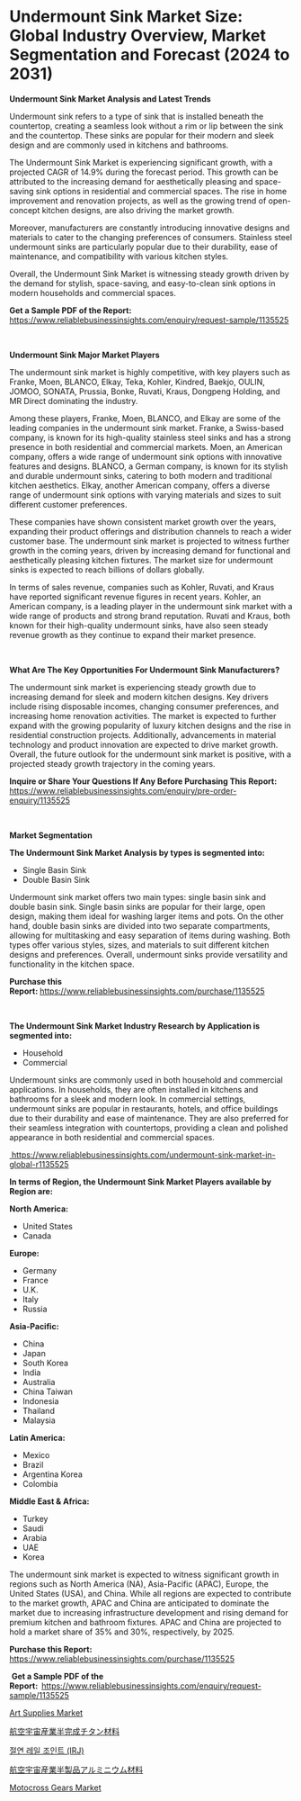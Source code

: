 <p><h1>Undermount Sink Market Size: Global Industry Overview, Market Segmentation and Forecast (2024 to 2031)</h1></p><p><strong>Undermount Sink Market Analysis and Latest Trends</strong></p>
<p><p>Undermount sink refers to a type of sink that is installed beneath the countertop, creating a seamless look without a rim or lip between the sink and the countertop. These sinks are popular for their modern and sleek design and are commonly used in kitchens and bathrooms.</p><p>The Undermount Sink Market is experiencing significant growth, with a projected CAGR of 14.9% during the forecast period. This growth can be attributed to the increasing demand for aesthetically pleasing and space-saving sink options in residential and commercial spaces. The rise in home improvement and renovation projects, as well as the growing trend of open-concept kitchen designs, are also driving the market growth.</p><p>Moreover, manufacturers are constantly introducing innovative designs and materials to cater to the changing preferences of consumers. Stainless steel undermount sinks are particularly popular due to their durability, ease of maintenance, and compatibility with various kitchen styles.</p><p>Overall, the Undermount Sink Market is witnessing steady growth driven by the demand for stylish, space-saving, and easy-to-clean sink options in modern households and commercial spaces.</p></p>
<p><strong>Get a Sample PDF of the Report:&nbsp;</strong> <a href="https://www.reliablebusinessinsights.com/enquiry/request-sample/1135525">https://www.reliablebusinessinsights.com/enquiry/request-sample/1135525</a></p>
<p>&nbsp;</p>
<p><strong>Undermount Sink Major Market Players</strong></p>
<p><p>The undermount sink market is highly competitive, with key players such as Franke, Moen, BLANCO, Elkay, Teka, Kohler, Kindred, Baekjo, OULIN, JOMOO, SONATA, Prussia, Bonke, Ruvati, Kraus, Dongpeng Holding, and MR Direct dominating the industry. </p><p>Among these players, Franke, Moen, BLANCO, and Elkay are some of the leading companies in the undermount sink market. Franke, a Swiss-based company, is known for its high-quality stainless steel sinks and has a strong presence in both residential and commercial markets. Moen, an American company, offers a wide range of undermount sink options with innovative features and designs. BLANCO, a German company, is known for its stylish and durable undermount sinks, catering to both modern and traditional kitchen aesthetics. Elkay, another American company, offers a diverse range of undermount sink options with varying materials and sizes to suit different customer preferences. </p><p>These companies have shown consistent market growth over the years, expanding their product offerings and distribution channels to reach a wider customer base. The undermount sink market is projected to witness further growth in the coming years, driven by increasing demand for functional and aesthetically pleasing kitchen fixtures. The market size for undermount sinks is expected to reach billions of dollars globally.</p><p>In terms of sales revenue, companies such as Kohler, Ruvati, and Kraus have reported significant revenue figures in recent years. Kohler, an American company, is a leading player in the undermount sink market with a wide range of products and strong brand reputation. Ruvati and Kraus, both known for their high-quality undermount sinks, have also seen steady revenue growth as they continue to expand their market presence.</p></p>
<p>&nbsp;</p>
<p><strong>What Are The Key Opportunities For Undermount Sink Manufacturers?</strong></p>
<p><p>The undermount sink market is experiencing steady growth due to increasing demand for sleek and modern kitchen designs. Key drivers include rising disposable incomes, changing consumer preferences, and increasing home renovation activities. The market is expected to further expand with the growing popularity of luxury kitchen designs and the rise in residential construction projects. Additionally, advancements in material technology and product innovation are expected to drive market growth. Overall, the future outlook for the undermount sink market is positive, with a projected steady growth trajectory in the coming years.</p></p>
<p><strong>Inquire or Share Your Questions If Any Before Purchasing This Report:</strong> <a href="https://www.reliablebusinessinsights.com/enquiry/pre-order-enquiry/1135525">https://www.reliablebusinessinsights.com/enquiry/pre-order-enquiry/1135525</a></p>
<p>&nbsp;</p>
<p><strong>Market Segmentation</strong></p>
<p><strong>The Undermount Sink Market Analysis by types is segmented into:</strong></p>
<p><ul><li>Single Basin Sink</li><li>Double Basin Sink</li></ul></p>
<p><p>Undermount sink market offers two main types: single basin sink and double basin sink. Single basin sinks are popular for their large, open design, making them ideal for washing larger items and pots. On the other hand, double basin sinks are divided into two separate compartments, allowing for multitasking and easy separation of items during washing. Both types offer various styles, sizes, and materials to suit different kitchen designs and preferences. Overall, undermount sinks provide versatility and functionality in the kitchen space.</p></p>
<p><strong>Purchase this Report:&nbsp;</strong><a href="https://www.reliablebusinessinsights.com/purchase/1135525">https://www.reliablebusinessinsights.com/purchase/1135525</a></p>
<p>&nbsp;</p>
<p><strong>The Undermount Sink Market Industry Research by Application is segmented into:</strong></p>
<p><ul><li>Household</li><li>Commercial</li></ul></p>
<p><p>Undermount sinks are commonly used in both household and commercial applications. In households, they are often installed in kitchens and bathrooms for a sleek and modern look. In commercial settings, undermount sinks are popular in restaurants, hotels, and office buildings due to their durability and ease of maintenance. They are also preferred for their seamless integration with countertops, providing a clean and polished appearance in both residential and commercial spaces.</p></p>
<p><a href="https://www.reliablebusinessinsights.com/undermount-sink-market-in-global-r1135525">&nbsp;https://www.reliablebusinessinsights.com/undermount-sink-market-in-global-r1135525</a></p>
<p><strong>In terms of Region, the Undermount Sink Market Players available by Region are:</strong></p>
<p>
    <p> <strong> North America: </strong>
        <ul>
            <li>United States</li>
            <li>Canada</li>
        </ul>
        </p> 
    <p> <strong> Europe: </strong>
        <ul>
            <li>Germany</li>
            <li>France</li>
            <li>U.K.</li>
            <li>Italy</li>
            <li>Russia</li>
        </ul>
        </p> 
    <p> <strong> Asia-Pacific: </strong>
        <ul>
            <li>China</li>
            <li>Japan</li>
            <li>South Korea</li>
            <li>India</li>
            <li>Australia</li>
            <li>China Taiwan</li>
            <li>Indonesia</li>
            <li>Thailand</li>
            <li>Malaysia</li>
        </ul>
        </p> 
    <p> <strong> Latin America: </strong>
        <ul>
            <li>Mexico</li>
            <li>Brazil</li>
            <li>Argentina Korea</li>
            <li>Colombia</li>
        </ul>
        </p> 
    <p> <strong> Middle East & Africa: </strong>
        <ul>
            <li>Turkey</li>
            <li>Saudi</li>
            <li>Arabia</li>
            <li>UAE</li>
            <li>Korea</li>
        </ul>
    </p>
    </p>
<p><p>The undermount sink market is expected to witness significant growth in regions such as North America (NA), Asia-Pacific (APAC), Europe, the United States (USA), and China. While all regions are expected to contribute to the market growth, APAC and China are anticipated to dominate the market due to increasing infrastructure development and rising demand for premium kitchen and bathroom fixtures. APAC and China are projected to hold a market share of 35% and 30%, respectively, by 2025.</p></p>
<p><strong>Purchase this Report: </strong><a href="https://www.reliablebusinessinsights.com/purchase/1135525">https://www.reliablebusinessinsights.com/purchase/1135525</a></p>
<p>&nbsp;<strong>Get a Sample PDF of the Report:&nbsp;&nbsp;</strong><a href="https://www.reliablebusinessinsights.com/enquiry/request-sample/1135525">https://www.reliablebusinessinsights.com/enquiry/request-sample/1135525</a></p>
<p><strong></strong></p>
<p><p><a href="https://github.com/ctanaka235/Market-Research-Report-List-1/blob/main/art-supplies-market.md">Art Supplies Market</a></p><p><a href="https://github.com/marbadji/Market-Research-Report-List-2/blob/main/2817524140647.md">航空宇宙産業半完成チタン材料</a></p><p><a href="https://medium.com/@sybleferry/isolerede-skinneskj-oslash-ter-irj-markedsvekstutsikt-fra-2024-til-2031-og-det-er-prosjekt-1502de5f51a2">절연 레일 조인트 (IRJ)</a></p><p><a href="https://github.com/ddwcuskozol07187/Market-Research-Report-List-2/blob/main/7625350140646.md">航空宇宙産業半製品アルミニウム材料</a></p><p><a href="https://github.com/fkhcgcyl33/Market-Research-Report-List-1/blob/main/motocross-gears-market.md">Motocross Gears Market</a></p></p>